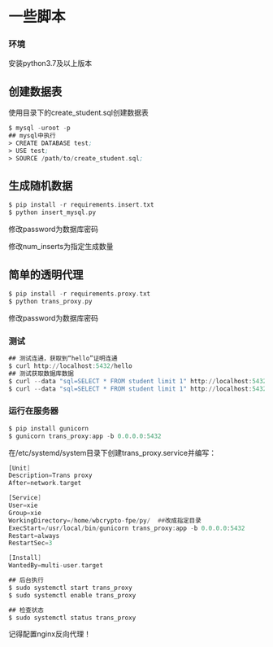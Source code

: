 # 一些脚本

### 环境
安装python3.7及以上版本

## 创建数据表
使用目录下的create_student.sql创建数据表
```asm
$ mysql -uroot -p
## mysql中执行
> CREATE DATABASE test;
> USE test;
> SOURCE /path/to/create_student.sql;
```

## 生成随机数据
```asm
$ pip install -r requirements.insert.txt
$ python insert_mysql.py
```
修改password为数据库密码

修改num_inserts为指定生成数量

## 简单的透明代理
```asm
$ pip install -r requirements.proxy.txt
$ python trans_proxy.py
```
修改password为数据库密码
### 测试
```asm
## 测试连通，获取到“hello”证明连通
$ curl http://localhost:5432/hello
## 测试获取数据库数据
$ curl --data "sql=SELECT * FROM student limit 1" http://localhost:5432/admin/students
$ curl --data "sql=SELECT * FROM student limit 1" http://localhost:5432/user/students
```

### 运行在服务器
```asm
$ pip install gunicorn
$ gunicorn trans_proxy:app -b 0.0.0.0:5432
```
在/etc/systemd/system目录下创建trans_proxy.service并编写：
```asm
[Unit]
Description=Trans proxy
After=network.target

[Service]
User=xie
Group=xie
WorkingDirectory=/home/wbcrypto-fpe/py/  ##改成指定目录
ExecStart=/usr/local/bin/gunicorn trans_proxy:app -b 0.0.0.0:5432
Restart=always
RestartSec=3

[Install]
WantedBy=multi-user.target
```
```asm
## 后台执行
$ sudo systemctl start trans_proxy
$ sudo systemctl enable trans_proxy

## 检查状态
$ sudo systemctl status trans_proxy
```
记得配置nginx反向代理！
